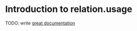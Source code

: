 # Introduction to relation.usage

TODO: write [great documentation](http://jacobian.org/writing/what-to-write/)
